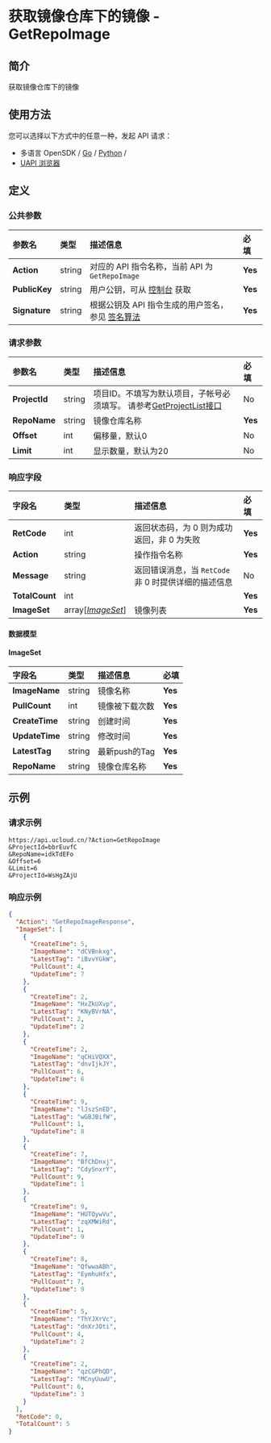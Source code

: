 # 获取镜像仓库下的镜像 - GetRepoImage

## 简介

获取镜像仓库下的镜像






## 使用方法

您可以选择以下方式中的任意一种，发起 API 请求：
- 多语言 OpenSDK / [Go](https://github.com/ucloud/ucloud-sdk-go) / [Python](https://github.com/ucloud/ucloud-sdk-python3) /
- [UAPI 浏览器](https://console.ucloud.cn/uapi/detail?id=GetRepoImage)


## 定义

### 公共参数

| 参数名 | 类型 | 描述信息 | 必填 |
|:---|:---|:---|:---|
| **Action**     | string  | 对应的 API 指令名称，当前 API 为 `GetRepoImage`                        | **Yes** |
| **PublicKey**  | string  | 用户公钥，可从 [控制台](https://console.ucloud.cn/uapi/apikey) 获取                                             | **Yes** |
| **Signature**  | string  | 根据公钥及 API 指令生成的用户签名，参见 [签名算法](api/summary/signature.md)  | **Yes** |

### 请求参数

| 参数名 | 类型 | 描述信息 | 必填 |
|:---|:---|:---|:---|
| **ProjectId** | string | 项目ID。不填写为默认项目，子帐号必须填写。 请参考[GetProjectList接口](api/summary/get_project_list) |No|
| **RepoName** | string | 镜像仓库名称 |**Yes**|
| **Offset** | int | 偏移量，默认0 |No|
| **Limit** | int | 显示数量，默认为20 |No|

### 响应字段

| 字段名 | 类型 | 描述信息 | 必填 |
|:---|:---|:---|:---|
| **RetCode** | int | 返回状态码，为 0 则为成功返回，非 0 为失败 |**Yes**|
| **Action** | string | 操作指令名称 |**Yes**|
| **Message** | string | 返回错误消息，当 `RetCode` 非 0 时提供详细的描述信息 |No|
| **TotalCount** | int |  |**Yes**|
| **ImageSet** | array[[*ImageSet*](#ImageSet)] | 镜像列表 |**Yes**|

#### 数据模型


#### ImageSet

| 字段名 | 类型 | 描述信息 | 必填 |
|:---|:---|:---|:---|
| **ImageName** | string | 镜像名称 |**Yes**|
| **PullCount** | int | 镜像被下载次数 |**Yes**|
| **CreateTime** | string | 创建时间 |**Yes**|
| **UpdateTime** | string | 修改时间 |**Yes**|
| **LatestTag** | string | 最新push的Tag |**Yes**|
| **RepoName** | string | 镜像仓库名称 |**Yes**|

## 示例

### 请求示例
    
```
https://api.ucloud.cn/?Action=GetRepoImage
&ProjectId=bbrEuvfC
&RepoName=idkTdEFo
&Offset=6
&Limit=6
&ProjectId=WsHgZAjU
```

### 响应示例
    
```json
{
  "Action": "GetRepoImageResponse",
  "ImageSet": [
    {
      "CreateTime": 5,
      "ImageName": "dCVBnkxg",
      "LatestTag": "iBvvYGkW",
      "PullCount": 4,
      "UpdateTime": 7
    },
    {
      "CreateTime": 2,
      "ImageName": "HxZkUXvp",
      "LatestTag": "KNyBVrNA",
      "PullCount": 2,
      "UpdateTime": 2
    },
    {
      "CreateTime": 2,
      "ImageName": "qCHiVQXX",
      "LatestTag": "dnvIjkJY",
      "PullCount": 6,
      "UpdateTime": 6
    },
    {
      "CreateTime": 9,
      "ImageName": "lJszSnED",
      "LatestTag": "wGBJBifW",
      "PullCount": 1,
      "UpdateTime": 8
    },
    {
      "CreateTime": 7,
      "ImageName": "BfChDnxj",
      "LatestTag": "CdySnxrY",
      "PullCount": 9,
      "UpdateTime": 1
    },
    {
      "CreateTime": 9,
      "ImageName": "HUTQywVu",
      "LatestTag": "zqXMWiRd",
      "PullCount": 1,
      "UpdateTime": 9
    },
    {
      "CreateTime": 8,
      "ImageName": "QfwwaABh",
      "LatestTag": "EymhuHfx",
      "PullCount": 7,
      "UpdateTime": 9
    },
    {
      "CreateTime": 5,
      "ImageName": "ThYJXrVc",
      "LatestTag": "dnXrJOti",
      "PullCount": 4,
      "UpdateTime": 2
    },
    {
      "CreateTime": 2,
      "ImageName": "qzCGPhQD",
      "LatestTag": "MCnyUuwU",
      "PullCount": 6,
      "UpdateTime": 3
    }
  ],
  "RetCode": 0,
  "TotalCount": 5
}
```





